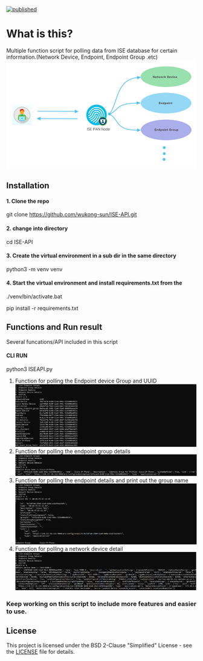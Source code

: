 [![published](https://static.production.devnetcloud.com/codeexchange/assets/images/devnet-published.svg)](https://developer.cisco.com/codeexchange/github/repo/wukong-sun/ISE-API)
# What is this?
Multiple function script for polling data from ISE database for certain information.(Network Device, Endpoint, Endpoint Group .etc)
![ISE-API](/ISE-API-flow.png)

## Installation

#### 1. Clone the repo
git clone https://github.com/wukong-sun/ISE-API.git
#### 2. change into directory
cd ISE-API
#### 3. Create the virtual environment in a sub dir in the same directory
python3 -m venv venv
#### 4. Start the virtual environment and install requirements.txt from the <ISE-API>
./venv/bin/activate.bat

pip install -r requirements.txt 
      
## Functions and Run result
Several funcations/API included in this script

#### CLI RUN
python3 ISEAPI.py

1. Function for polling the Endpoint device Group and UUID
![endpointgrouplist](/endpointgrouplist.png)
2. Function for polling the endpoint group details
![endpointgroupdetail](/endpointgroupdetail.png)
3. Function for polling the endpoint details and print out the group name
![endpointdetail](/endpointdetail.png)
4. Function for polling a network device detail
![networkdevicedetail](/networkdevicedetail.png)

### Keep working on this script to include more features and easier to use.

## License
This project is licensed under the BSD 2-Clause "Simplified" License - see the  [LICENSE](./LICENSE) file for details.


